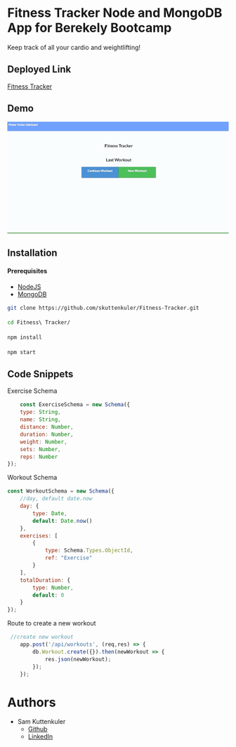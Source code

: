 # Fitness Tracker Node and MongoDB App for Berekely Bootcamp
Keep track of all your cardio and weightlifting!
## Deployed Link

[Fitness Tracker](https://mysterious-brushlands-78660.herokuapp.com/)

## Demo

![Alt text](./public/images/fittrack.gif?raw=true "Preview")


## Installation

#### Prerequisites
* [NodeJS](https://nodejs.org)
* [MongoDB](https://mongodb.com)

```bash
git clone https://github.com/skuttenkuler/Fitness-Tracker.git

cd Fitness\ Tracker/

npm install

npm start
```

## Code Snippets
Exercise Schema
```javascript
    const ExerciseSchema = new Schema({
    type: String,
    name: String,
    distance: Number,
    duration: Number,
    weight: Number,
    sets: Number,
    reps: Number
});
```
Workout Schema
```javascript
const WorkoutSchema = new Schema({
    //day, default date.now
    day: {
        type: Date,
        default: Date.now()
    },
    exercises: [
        {
            type: Schema.Types.ObjectId,
            ref: "Exercise"
        }
    ],
    totalDuration: {
        type: Number,
        default: 0
    } 
});
```
Route to create a new workout

```javascript
 //create new workout
    app.post('/api/workouts', (req,res) => {
        db.Workout.create({}).then(newWorkout => {
            res.json(newWorkout);
        });
    });
```


# Authors
- Sam Kuttenkuler
    - [Github](https://www.github.com/skuttenkuler)
    - [LinkedIn](https://www.linkedin.com/in/skdev91)